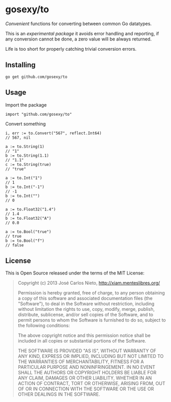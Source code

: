 # gosexy/to

*Convenient* functions for converting between common Go datatypes.

This is an *experimental package* it avoids error handling and reporting, if
any conversion cannot be done, a zero value will be always returned.

Life is too short for properly catching trivial conversion errors.

## Installing

```
go get github.com/gosexy/to
```

## Usage

Import the package

```
import "github.com/gosexy/to"
```

Convert something

```
i, err := to.Convert("567", reflect.Int64)
// 567, nil

a := to.String(1)
// "1"
b := to.String(1.1)
// "1.1"
c := to.String(true)
// "true"

a := to.Int("1")
// 1
b := to.Int("-1")
// -1
b := to.Int("")
// 0

a := to.Float32("1.4")
// 1.4
b := to.Float32("A")
// 0.0

a := to.Bool("true")
// true
b := to.Bool("f")
// false
```

## License

This is Open Source released under the terms of the MIT License:

> Copyright (c) 2013 José Carlos Nieto, http://xiam.menteslibres.org/
>
> Permission is hereby granted, free of charge, to any person obtaining
> a copy of this software and associated documentation files (the
> "Software"), to deal in the Software without restriction, including
> without limitation the rights to use, copy, modify, merge, publish,
> distribute, sublicense, and/or sell copies of the Software, and to
> permit persons to whom the Software is furnished to do so, subject to
> the following conditions:
>
> The above copyright notice and this permission notice shall be
> included in all copies or substantial portions of the Software.
>
> THE SOFTWARE IS PROVIDED "AS IS", WITHOUT WARRANTY OF ANY KIND,
> EXPRESS OR IMPLIED, INCLUDING BUT NOT LIMITED TO THE WARRANTIES OF
> MERCHANTABILITY, FITNESS FOR A PARTICULAR PURPOSE AND
> NONINFRINGEMENT. IN NO EVENT SHALL THE AUTHORS OR COPYRIGHT HOLDERS BE
> LIABLE FOR ANY CLAIM, DAMAGES OR OTHER LIABILITY, WHETHER IN AN ACTION
> OF CONTRACT, TORT OR OTHERWISE, ARISING FROM, OUT OF OR IN CONNECTION
> WITH THE SOFTWARE OR THE USE OR OTHER DEALINGS IN THE SOFTWARE.
